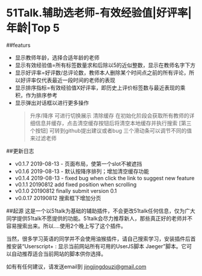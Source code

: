 # 51Talk.辅助选老师-有效经验值|好评率|年龄|Top 5
##featurs
- 显示教师年龄，选择合适年龄的老师
- 显示有效经验值=所有标签数量求和后除以5的近似整数，显示在教师名字下方
- 显示好评率=好评数/总评论数，教师本人删除某个时间点之前的所有评论，所以好评率仅代表最近一段时间的老师的表现
- 显示排序指标=有效经验值X好评率，即历史上评价标签数与最近表现的乘积，作为排序参考
- 显示弹出对话框以进行更多操作
	>升序/降序 可进行切换展示
	> 清除缓存 在初始化阶段会获取所有教师的详细信息并缓存，点击清空缓存按钮后将清空本地缓存并执行搜索
	> [第三个按钮] 可转到github提出建议或者bug
	> 三个滑动条可以调节不同的值来过滤老师

##更新日志
- v0.1.7 2019-08-13 - 页面布局，使第一个slot不被遮挡
- v0.1.6 2019-08-13 - 默认按降序排列；增加清空缓存功能
- v0.1.4 2019-08-13 - fixed bug when click the link to suggest new feature
- v0.1.1 20190812 add fixed position when scrolling
- v0.1.0 20190812 finally submit version 0.1
- v0.0.17 20190812 搜索框下增加分页

##起源
这是一个以51talk为基础的辅助插件，不会更改51talk任何信息，仅为广大同学提供51talk不愿提供的功能。51talk会尽力推荐新人，那些真正好的老师并不容易搜索出来。所以....使用2个晚上写了这个插件。

当然，很多学习英语的同学并不会使用油猴插件，请自己搜索学习，安装插件后首推安装“Userscript+ : 显示当前网站所有可用的UserJS脚本 Jaeger”脚本。它可以自动推荐适合当前网站的脚本供你选择。

如有有任何建议，请发送email到 jingjingdouzi@gmail.com
